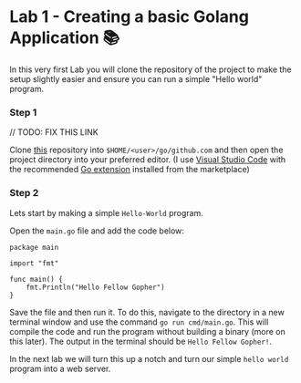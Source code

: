 # Lab 1 - Creating a basic Golang Application :books:

In this very first Lab you will clone the repository of the project to make the setup slightly easier and ensure you can run a simple "Hello world" program.

### Step 1

// TODO: FIX THIS LINK

Clone [this](./) repository into `$HOME/<user>/go/github.com` and then open the project directory into your preferred editor. (I use [Visual Studio Code](https://code.visualstudio.com/) with the recommended [Go extension](https://code.visualstudio.com/docs/languages/go) installed from the marketplace)

### Step 2

Lets start by making a simple `Hello-World` program.

Open the `main.go` file and add the code below:

```golang
package main

import "fmt"

func main() {
    fmt.Println("Hello Fellow Gopher")
}
```
Save the file and then run it. To do this, navigate to the directory in a new terminal window and use the command `go run cmd/main.go`. This will compile the code and run the program without building a binary \(more on this later\). The output in the terminal should be `Hello Fellow Gopher!`.

In the next lab we will turn this up a notch and turn our simple `hello world` program into a web server.
